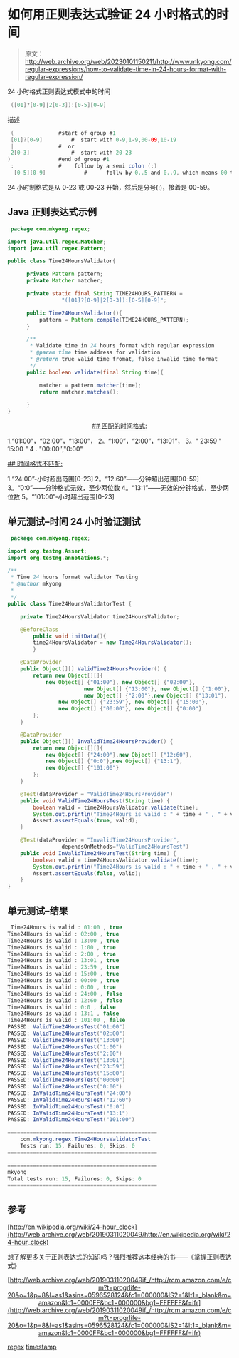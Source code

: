 # 如何用正则表达式验证 24 小时格式的时间

> 原文：<http://web.archive.org/web/20230101150211/http://www.mkyong.com/regular-expressions/how-to-validate-time-in-24-hours-format-with-regular-expression/>

24 小时格式正则表达式模式中的时间

```java
 ([01]?[0-9]|2[0-3]):[0-5][0-9] 
```

描述

```java
 (				#start of group #1
 [01]?[0-9]			#  start with 0-9,1-9,00-09,10-19
 |				#  or
 2[0-3]				#  start with 20-23
)				#end of group #1
 :				#    follow by a semi colon (:)
  [0-5][0-9]			#      follw by 0..5 and 0..9, which means 00 to 59 
```

24 小时制格式是从 0-23 或 00-23 开始，然后是分号(:)，接着是 00-59。

## Java 正则表达式示例

```java
 package com.mkyong.regex;

import java.util.regex.Matcher;
import java.util.regex.Pattern;

public class Time24HoursValidator{

	  private Pattern pattern;
	  private Matcher matcher;

	  private static final String TIME24HOURS_PATTERN = 
                 "([01]?[0-9]|2[0-3]):[0-5][0-9]";

	  public Time24HoursValidator(){
		  pattern = Pattern.compile(TIME24HOURS_PATTERN);
	  }

	  /**
	   * Validate time in 24 hours format with regular expression
	   * @param time time address for validation
	   * @return true valid time fromat, false invalid time format
	   */
	  public boolean validate(final String time){

		  matcher = pattern.matcher(time);
		  return matcher.matches();

	  }
} 
```

 <ins class="adsbygoogle" style="display:block; text-align:center;" data-ad-format="fluid" data-ad-layout="in-article" data-ad-client="ca-pub-2836379775501347" data-ad-slot="6894224149">## 匹配的时间格式:

1.“01:00”，“02:00”，“13:00”，
2。“1:00”，“2:00”，“13:01”，
3。" 23:59 " 15:00 "
4 . "00:00″,"0:00"

 <ins class="adsbygoogle" style="display:block" data-ad-client="ca-pub-2836379775501347" data-ad-slot="8821506761" data-ad-format="auto" data-ad-region="mkyongregion">## 时间格式不匹配:

1.“24:00”-小时超出范围[0-23]
2。“12:60”——分钟超出范围[00-59]
3。“0:0”——分钟格式无效，至少两位数
4。“13:1”——无效的分钟格式，至少两位数
5。“101:00”-小时超出范围[0-23]

## 单元测试–时间 24 小时验证测试

```java
 package com.mkyong.regex;

import org.testng.Assert;
import org.testng.annotations.*;

/**
 * Time 24 hours format validator Testing
 * @author mkyong
 *
 */
public class Time24HoursValidatorTest {

	private Time24HoursValidator time24HoursValidator;

	@BeforeClass
        public void initData(){
		time24HoursValidator = new Time24HoursValidator();
        }

	@DataProvider
	public Object[][] ValidTime24HoursProvider() {
		return new Object[][]{
			new Object[] {"01:00"}, new Object[] {"02:00"},
                        new Object[] {"13:00"}, new Object[] {"1:00"}, 
                        new Object[] {"2:00"},new Object[] {"13:01"},
		        new Object[] {"23:59"}, new Object[] {"15:00"},
		        new Object[] {"00:00"}, new Object[] {"0:00"}
		};
	}	

	@DataProvider
	public Object[][] InvalidTime24HoursProvider() {
		return new Object[][]{
			new Object[] {"24:00"},new Object[] {"12:60"},
			new Object[] {"0:0"},new Object[] {"13:1"},
			new Object[] {"101:00"}
		};
	}

	@Test(dataProvider = "ValidTime24HoursProvider")
	public void ValidTime24HoursTest(String time) {
	    boolean valid = time24HoursValidator.validate(time);
	    System.out.println("Time24Hours is valid : " + time + " , " + valid);
	    Assert.assertEquals(true, valid);
	}

	@Test(dataProvider = "InvalidTime24HoursProvider", 
                 dependsOnMethods="ValidTime24HoursTest")
	public void InValidTime24HoursTest(String time) {
	    boolean valid = time24HoursValidator.validate(time);
	    System.out.println("Time24Hours is valid : " + time + " , " + valid);
	    Assert.assertEquals(false, valid); 
	}	
} 
```

## 单元测试–结果

```java
 Time24Hours is valid : 01:00 , true
Time24Hours is valid : 02:00 , true
Time24Hours is valid : 13:00 , true
Time24Hours is valid : 1:00 , true
Time24Hours is valid : 2:00 , true
Time24Hours is valid : 13:01 , true
Time24Hours is valid : 23:59 , true
Time24Hours is valid : 15:00 , true
Time24Hours is valid : 00:00 , true
Time24Hours is valid : 0:00 , true
Time24Hours is valid : 24:00 , false
Time24Hours is valid : 12:60 , false
Time24Hours is valid : 0:0 , false
Time24Hours is valid : 13:1 , false
Time24Hours is valid : 101:00 , false
PASSED: ValidTime24HoursTest("01:00")
PASSED: ValidTime24HoursTest("02:00")
PASSED: ValidTime24HoursTest("13:00")
PASSED: ValidTime24HoursTest("1:00")
PASSED: ValidTime24HoursTest("2:00")
PASSED: ValidTime24HoursTest("13:01")
PASSED: ValidTime24HoursTest("23:59")
PASSED: ValidTime24HoursTest("15:00")
PASSED: ValidTime24HoursTest("00:00")
PASSED: ValidTime24HoursTest("0:00")
PASSED: InValidTime24HoursTest("24:00")
PASSED: InValidTime24HoursTest("12:60")
PASSED: InValidTime24HoursTest("0:0")
PASSED: InValidTime24HoursTest("13:1")
PASSED: InValidTime24HoursTest("101:00")

===============================================
    com.mkyong.regex.Time24HoursValidatorTest
    Tests run: 15, Failures: 0, Skips: 0
===============================================

===============================================
mkyong
Total tests run: 15, Failures: 0, Skips: 0
=============================================== 
```

## 参考

[http://en.wikipedia.org/wiki/24-hour_clock](http://web.archive.org/web/20190311020049/http://en.wikipedia.org/wiki/24-hour_clock)

想了解更多关于正则表达式的知识吗？强烈推荐这本经典的书——《掌握正则表达式》

<center>

[http://web.archive.org/web/20190311020049if_/http://rcm.amazon.com/e/cm?t=progrlife-20&o=1&p=8&l=as1&asins=0596528124&fc1=000000&IS2=1&lt1=_blank&m=amazon&lc1=0000FF&bc1=000000&bg1=FFFFFF&f=ifr](http://web.archive.org/web/20190311020049if_/http://rcm.amazon.com/e/cm?t=progrlife-20&o=1&p=8&l=as1&asins=0596528124&fc1=000000&IS2=1&lt1=_blank&m=amazon&lc1=0000FF&bc1=000000&bg1=FFFFFF&f=ifr)

</center>

[regex](http://web.archive.org/web/20190311020049/http://www.mkyong.com/tag/regex/) [timestamp](http://web.archive.org/web/20190311020049/http://www.mkyong.com/tag/timestamp/)







